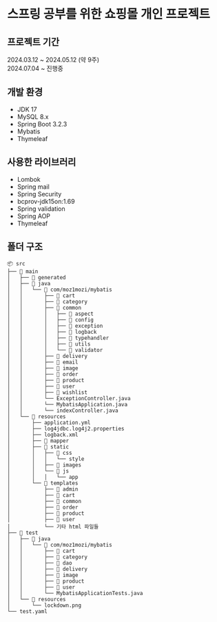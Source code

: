 # 스프링 공부를 위한 쇼핑몰 개인 프로젝트
## 프로젝트 기간
2024.03.12 ~ 2024.05.12 (약 9주)   
2024.07.04 ~ 진행중
## 개발 환경
- JDK 17
- MySQL 8.x
- Spring Boot 3.2.3
- Mybatis
- Thymeleaf
## 사용한 라이브러리
- Lombok
- Spring mail
- Spring Security
- bcprov-jdk15on:1.69
- Spring validation
- Spring AOP
- Thymeleaf
## 폴더 구조
```
📦 src
├── 📁 main
│   ├── 📁 generated
│   ├── 📁 java
│   │   └── 📁 com/moz1mozi/mybatis
│   │       ├── 📁 cart
│   │       ├── 📁 category
│   │       ├── 📁 common
│   │       │   ├── 📁 aspect
│   │       │   ├── 📁 config
│   │       │   ├── 📁 exception
│   │       │   ├── 📁 logback
│   │       │   ├── 📁 typehandler
│   │       │   ├── 📁 utils
│   │       │   └── 📁 validator
│   │       ├── 📁 delivery
│   │       ├── 📁 email
│   │       ├── 📁 image
│   │       ├── 📁 order
│   │       ├── 📁 product
│   │       ├── 📁 user
│   │       ├── 📁 wishlist
│   │       └── ExceptionController.java
│   │       └── MybatisApplication.java
│   │       └── indexController.java
│   └── 📁 resources
│       ├── application.yml
│       ├── log4jdbc.log4j2.properties
│       ├── logback.xml
│       ├── 📁 mapper
│       ├── 📁 static
│       │   ├── 📁 css
│       │   │   └── style
│       │   ├── 📁 images
│       │   └── 📁 js
│       │   │   └── app
│       └── 📁 templates
│           ├── 📁 admin
│           ├── 📁 cart
│           ├── 📁 common
│           ├── 📁 order
│           ├── 📁 product
│           ├── 📁 user
│           └── 기타 html 파일들
├── 📁 test
│   ├── 📁 java
│   │   └── 📁 com/moz1mozi/mybatis
│   │       ├── 📁 cart
│   │       ├── 📁 category
│   │       ├── 📁 dao
│   │       ├── 📁 delivery
│   │       ├── 📁 image
│   │       ├── 📁 product
│   │       ├── 📁 user
│   │       └── MybatisApplicationTests.java
│   └── 📁 resources
│       └── lockdown.png
└── test.yaml
```
